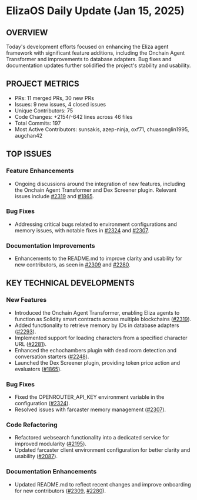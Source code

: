 # ElizaOS Daily Update (Jan 15, 2025)

## OVERVIEW 
Today's development efforts focused on enhancing the Eliza agent framework with significant feature additions, including the Onchain Agent Transformer and improvements to database adapters. Bug fixes and documentation updates further solidified the project's stability and usability.

## PROJECT METRICS
- PRs: 11 merged PRs, 30 new PRs
- Issues: 9 new issues, 4 closed issues
- Unique Contributors: 75
- Code Changes: +2154/-642 lines across 46 files
- Total Commits: 197
- Most Active Contributors: sunsakis, azep-ninja, oxf71, chuasonglin1995, augchan42

## TOP ISSUES
### Feature Enhancements
- Ongoing discussions around the integration of new features, including the Onchain Agent Transformer and Dex Screener plugin. Relevant issues include [#2319](https://github.com/elizaos/eliza/pull/2319) and [#1865](https://github.com/elizaos/eliza/pull/1865).

### Bug Fixes
- Addressing critical bugs related to environment configurations and memory issues, with notable fixes in [#2324](https://github.com/elizaos/eliza/pull/2324) and [#2307](https://github.com/elizaos/eliza/pull/2307).

### Documentation Improvements
- Enhancements to the README.md to improve clarity and usability for new contributors, as seen in [#2309](https://github.com/elizaos/eliza/pull/2309) and [#2280](https://github.com/elizaos/eliza/pull/2280).

## KEY TECHNICAL DEVELOPMENTS
### New Features
- Introduced the Onchain Agent Transformer, enabling Eliza agents to function as Solidity smart contracts across multiple blockchains ([#2319](https://github.com/elizaos/eliza/pull/2319)).
- Added functionality to retrieve memory by IDs in database adapters ([#2293](https://github.com/elizaos/eliza/pull/2293)).
- Implemented support for loading characters from a specified character URL ([#2281](https://github.com/elizaos/eliza/pull/2281)).
- Enhanced the echochambers plugin with dead room detection and conversation starters ([#2248](https://github.com/elizaos/eliza/pull/2248)).
- Launched the Dex Screener plugin, providing token price action and evaluators ([#1865](https://github.com/elizaos/eliza/pull/1865)).

### Bug Fixes
- Fixed the OPENROUTER_API_KEY environment variable in the configuration ([#2324](https://github.com/elizaos/eliza/pull/2324)).
- Resolved issues with farcaster memory management ([#2307](https://github.com/elizaos/eliza/pull/2307)).

### Code Refactoring
- Refactored websearch functionality into a dedicated service for improved modularity ([#2195](https://github.com/elizaos/eliza/pull/2195)).
- Updated farcaster client environment configuration for better clarity and usability ([#2087](https://github.com/elizaos/eliza/pull/2087)). 

### Documentation Enhancements
- Updated README.md to reflect recent changes and improve onboarding for new contributors ([#2309](https://github.com/elizaos/eliza/pull/2309), [#2280](https://github.com/elizaos/eliza/pull/2280)).